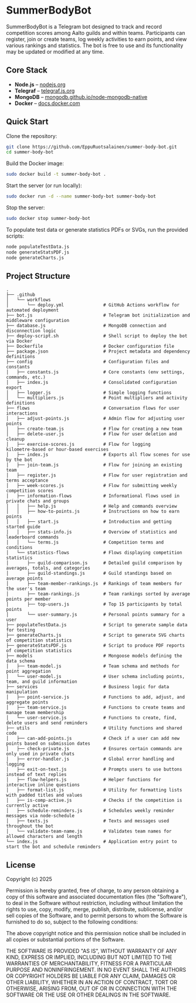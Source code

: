 # SummerBodyBot

SummerBodyBot is a Telegram bot designed to track and record competition scores among Aalto guilds and within teams. Participants can register, join or create teams, log weekly activities to earn points, and view various rankings and statistics. The bot is free to use and its functionality may be updated or modified at any time.

## Core Stack

- **Node.js** – [nodejs.org](http://nodejs.org/)
- **Telegraf** – [telegraf.js.org](https://telegraf.js.org/#/)
- **MongoDB** – [mongodb.github.io/node-mongodb-native](https://mongodb.github.io/node-mongodb-native/)
- **Docker** – [docs.docker.com](https://docs.docker.com/get-docker/)

## Quick Start

Clone the repository:

```bash
git clone https://github.com/EppuRuotsalainen/summer-body-bot.git
cd summer-body-bot
```

Build the Docker image:

```bash
sudo docker build -t summer-body-bot .
```

Start the server (or run locally):

```bash
sudo docker run -d --name summer-body-bot summer-body-bot
```

Stop the server:

```bash
sudo docker stop summer-body-bot
```

To populate test data or generate statistics PDFs or SVGs, run the provided scripts:

```bash
node populateTestData.js
node generateStatsPDF.js
node generateCharts.js
```

## Project Structure

```
.
├── .github
│   └── workflows
│       └── deploy.yml               # GitHub Actions workflow for automated deployment
├── bot.js                           # Telegram bot initialization and middleware configuration
├── database.js                      # MongoDB connection and disconnection logic
├── deploy-script.sh                 # Shell script to deploy the bot via Docker
├── Dockerfile                       # Docker configuration file
├── package.json                     # Project metadata and dependency definitions
├── config                           # Configuration files and constants
│   ├── constants.js                 # Core constants (env settings, commands, etc.)
│   ├── index.js                     # Consolidated configuration export
│   ├── logger.js                    # Simple logging functions
│   └── multipliers.js               # Point multipliers and activity definitions
├── flows                            # Conversation flows for user interactions
│   ├── adjust-points.js             # Admin flow for adjusting user points
│   ├── create-team.js               # Flow for creating a new team
│   ├── delete-user.js               # Flow for user deletion and cleanup
│   ├── exercise-scores.js           # Flow for logging kilometre‑based or hour‑based exercises
│   ├── index.js                     # Exports all flow scenes for use by the bot
│   ├── join-team.js                 # Flow for joining an existing team
│   ├── register.js                  # Flow for user registration and terms acceptance
│   ├── week-scores.js               # Flow for submitting weekly competition scores
│   ├── information-flows            # Informational flows used in private chats and groups
│   │   ├── help.js                  # Help and commands overview
│   │   ├── how-to-points.js         # Instructions on how to earn points
│   │   ├── start.js                 # Introduction and getting started guide
│   │   ├── stats-info.js            # Overview of statistics and leaderboard commands
│   │   └── terms.js                 # Competition terms and conditions
│   └── statistics-flows             # Flows displaying competition statistics
│       ├── guild-comparison.js      # Detailed guild comparison by averages, totals, and categories
│       ├── guild-standings.js       # Guild standings based on average points
│       ├── team-member-rankings.js  # Rankings of team members for the user's team
│       ├── team-rankings.js         # Team rankings sorted by average points per member
│       ├── top-users.js             # Top 15 participants by total points
│       └── user-summary.js          # Personal points summary for a user
├── populateTestData.js              # Script to generate sample data for testing
├── generateCharts.js                # Script to generate SVG charts of competition statistics
├── generateStatsPDF.js              # Script to produce PDF reports of competition statistics
├── models                           # Mongoose models defining the data schema
│   ├── team-model.js                # Team schema and methods for point aggregation
│   └── user-model.js                # User schema including points, team, and guild information
├── services                         # Business logic for data manipulation
│   ├── point-service.js             # Functions to add, adjust, and aggregate points
│   ├── team-service.js              # Functions to create teams and manage team membership
│   └── user-service.js              # Functions to create, find, delete users and send reminders
├── utils                            # Utility functions and shared code
│   ├── can-add-points.js            # Check if a user can add new points based on submission dates
│   ├── check-private.js             # Ensures certain commands are only used in private chats
│   ├── error-handler.js             # Global error handling and logging
│   ├── exit-on-text.js              # Prompts users to use buttons instead of text replies
│   ├── flow-helpers.js              # Helper functions for interactive inline questions
│   ├── format-list.js               # Utility for formatting lists with padded titles and values
│   ├── is-comp-active.js            # Checks if the competition is currently active
│   ├── schedule-reminders.js        # Schedules weekly reminder messages via node-schedule
│   ├── texts.js                     # Texts and messages used throughout the bot
│   └── validate-team-name.js        # Validates team names for allowed characters and length
└── index.js                         # Application entry point to start the bot and schedule reminders
```

## License

Copyright (c) 2025

Permission is hereby granted, free of charge, to any person obtaining a copy
of this software and associated documentation files (the "Software"), to deal
in the Software without restriction, including without limitation the rights
to use, copy, modify, merge, publish, distribute, sublicense, and/or sell
copies of the Software, and to permit persons to whom the Software is
furnished to do so, subject to the following conditions:

The above copyright notice and this permission notice shall be included in all
copies or substantial portions of the Software.

THE SOFTWARE IS PROVIDED "AS IS", WITHOUT WARRANTY OF ANY KIND, EXPRESS OR
IMPLIED, INCLUDING BUT NOT LIMITED TO THE WARRANTIES OF MERCHANTABILITY,
FITNESS FOR A PARTICULAR PURPOSE AND NONINFRINGEMENT. IN NO EVENT SHALL THE
AUTHORS OR COPYRIGHT HOLDERS BE LIABLE FOR ANY CLAIM, DAMAGES OR OTHER
LIABILITY, WHETHER IN AN ACTION OF CONTRACT, TORT OR OTHERWISE, ARISING FROM,
OUT OF OR IN CONNECTION WITH THE SOFTWARE OR THE USE OR OTHER DEALINGS IN THE
SOFTWARE.